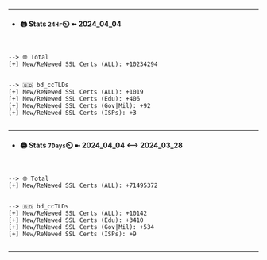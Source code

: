 

---
- #### 🖨️ **Stats** `24Hr`⏲️ ➼ 2024_04_04
```console


--> 🌐 Total
[+] New/ReNewed SSL Certs (ALL): +10234294


--> 🇧🇩 bd_ccTLDs
[+] New/ReNewed SSL Certs (ALL): +1019
[+] New/ReNewed SSL Certs (Edu): +406
[+] New/ReNewed SSL Certs (Gov|Mil): +92
[+] New/ReNewed SSL Certs (ISPs): +3


```

---
- #### 🖨️ **Stats** `7Days`⏲️ ➼ 2024_04_04 <--> 2024_03_28
```console


--> 🌐 Total
[+] New/ReNewed SSL Certs (ALL): +71495372


--> 🇧🇩 bd_ccTLDs
[+] New/ReNewed SSL Certs (ALL): +10142
[+] New/ReNewed SSL Certs (Edu): +3410
[+] New/ReNewed SSL Certs (Gov|Mil): +534
[+] New/ReNewed SSL Certs (ISPs): +9


```

---

